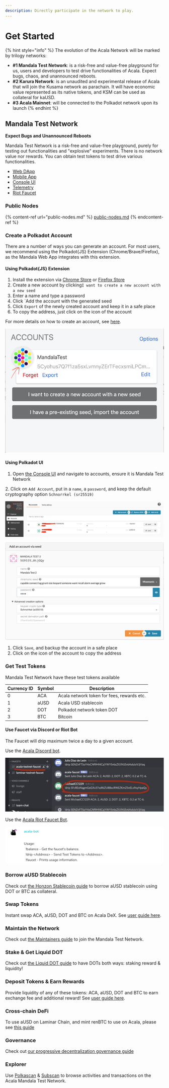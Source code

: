 ```yaml
---
description: Directly participate in the network to play.
---
```


# Get Started

{% hint style="info" %}
The evolution of the Acala Network will be marked by trilogy networks:

* **#1 Mandala Test Network**: is a risk-free and value-free playground for us, users and developers to test drive functionalities of Acala. Expect bugs, chaos, and unannounced reboots.
* **#2 Karura Network**: is an unaudited and experimental release of Acala that will join the Kusama network as parachain. It will have economic value represented as its native tokens, and KSM can be used as collateral for kaUSD.
* **#3 Acala Mainnet**: will be connected to the Polkadot network upon its launch
{% endhint %}

## Mandala Test Network

**Expect Bugs and Unannounced Reboots**

Mandala Test Network is a risk-free and value-free playground, purely for testing out functionalities and "explosive" experiments. There is no network value nor rewards. You can obtain test tokens to test drive various functionalities.

* [Web DApp](https://apps.acala.network)
* [Mobile App](https://polkawallet.io/#download)
* [Console UI](https://polkadot.js.org/apps)
* [Telemetry](https://telemetry.polkadot.io/#list/Acala%20Mandala%20TC3)
* [Riot Faucet](https://riot.im/app/#/room/#acala-faucet:matrix.org)

### Public Nodes 

{% content-ref url="public-nodes.md" %}
[public-nodes.md](public-nodes.md)
{% endcontent-ref %}

### Create a Polkadot Account

There are a number of ways you can generate an account. For most users, we recommend using the Polkadot{JS} Extension (Chrome/Brave/Firefox), as the Mandala Web App integrates with this extension.

#### Using Polkadot{JS} Extension

1. Install the extension via [Chrome Store](https://chrome.google.com/webstore/detail/polkadot%7Bjs%7D-extension/mopnmbcafieddcagagdcbnhejhlodfdd?hl=en) or [Firefox Store](https://addons.mozilla.org/en-US/firefox/addon/polkadot-js-extension/)
2. Create a new account by clicking`I want to create a new account with a new seed`
3. Enter a name and type a password
4. Click \`Add the account with the generated seed
5. Click `Export` of the newly created account and keep it in a safe place
6. To copy the address, just click on the icon of the account

For more details on how to create an account, see [here](https://wiki.polkadot.network/docs/en/learn-account-generation#polkadotjs-browser-plugin).

![](../../.gitbook/assets/started_extension.png)

#### Using Polkadot UI

1. Open [the Console UI](https://polkadot.js.org/apps/#/accounts) and navigate to accounts, ensure it is Mandala Test Network

 2\. Click on `Add Account`, put in a `name`, a `password`, and keep the default cryptography option `Schnorrkel (sr25519)`

![Polkadot UI](../../.gitbook/assets/started_ui.png)

![create](../../.gitbook/assets/started_createacc.png)

1. Click `Save`, and backup the account in a safe place
2. Click on the icon of the account to copy the address

### Get Test Tokens

Mandala Test Network have these test tokens available

| Currency ID | Symbol | Description                                |
| ----------- | ------ | ------------------------------------------ |
| 0           | ACA    | Acala network token for fees, rewards etc. |
| 1           | aUSD   | Acala USD stablecoin                       |
| 2           | DOT    | Polkadot network token DOT                 |
| 3           | BTC    | Bitcoin                                    |

#### Use Faucet via Discord or Riot Bot

The Faucet will drip maximum twice a day to a given account.

Use the [Acala Discord bot](https://discord.gg/Huh7F4p).

![](../../.gitbook/assets/jie-ping-20210420-shang-wu-11.03.21.png)

Use the [Acala Riot Faucet Bot](https://riot.im/app/#/room/#acala-faucet:matrix.org). 

![faucet](../../.gitbook/assets/started_faucet.png)

### Borrow aUSD Stablecoin

Check out [the Honzon Stablecoin guide](https://wiki.acala.network/learn/basics/honzon-stablecoin) to borrow aUSD stablecoin using DOT or BTC as collateral.

### Swap Tokens

Instant swap ACA, aUSD, DOT and BTC on Acala DeX. See [user guide here](https://wiki.acala.network/learn/basics/dex).

### Maintain the Network

Check out [the Maintainers guide](https://wiki.acala.network/maintain/network-maintainers) to join the Mandala Test Network.

### Stake & Get Liquid DOT

Check out [the Liquid DOT guide](https://wiki.acala.network/learn/basics/homa-liquid-dot) to have DOTs both ways: staking reward & liquidity!

### Deposit Tokens & Earn Rewards

Provide liquidity of any of these tokens: ACA, aUSD, DOT and BTC to earn exchange fee and additional reward! See [user guide here](https://wiki.acala.network/learn/basics/deposit-and-earn).

### Cross-chain DeFi

To use aUSD on Laminar Chain, and mint renBTC to use on Acala, please see [this guide](https://wiki.acala.network/learn/basics/cross-chain-defi)

### Governance

Check out [our progressive decentralization governance guide](https://wiki.acala.network/karura/get-started/governance)

### Explorer

Use [Polkascan](https://polkascan.io/pre/acala-mandal) & [Subscan](https://acala-testnet.subscan.io) to browse activities and transactions on the Acala Mandala Test Network.
